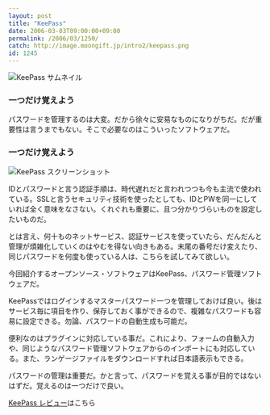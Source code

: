 ```yaml
---
layout: post
title: "KeePass"
date: 2006-03-03T09:00:00+09:00
permalink: /2006/03/1250/
catch: http://image.moongift.jp/intro2/keepass.png
id: 1245
---
```

 ![KeePass サムネイル](http://image.moongift.jp/intro2/keepass.t.png "KeePass サムネイル")
  

### 一つだけ覚えよう
  
パスワードを管理するのは大変。だから徐々に安易なものになりがちだ。だが重要性は言うまでもない。そこで必要なのはこういったソフトウェアだ。  
<!--more-->  

### 一つだけ覚えよう
  

![KeePass スクリーンショット](http://image.moongift.jp/intro2/keepass.png "KeePass スクリーンショット")

  

IDとパスワードと言う認証手順は、時代遅れだと言われつつも今も主流で使われている。SSLと言うセキュリティ技術を使ったとしても、IDとPWを同一にしていれば全く意味をなさない。くれぐれも重要に、且つ分かりづらいものを設定したいものだ。

  

とは言え、何十ものネットサービス、認証サービスを使っていたら、だんだんと管理が煩雑化していくのはやむを得ない向きもある。末尾の番号だけ変えたり、同じパスワードを何度も使っている人は、こちらを試してみて欲しい。

  

今回紹介するオープンソース・ソフトウェアはKeePass、パスワード管理ソフトウェアだ。

  

KeePassではログインするマスターパスワード一つを管理しておけば良い。後はサービス毎に項目を作り、保存しておく事ができるので、複雑なパスワードも容易に設定できる。勿論、パスワードの自動生成も可能だ。

  

便利なのはプラグインに対応している事だ。これにより、フォームの自動入力や、同じようなパスワード管理ソフトウェアからのインポートにも対応している。また、ランゲージファイルをダウンロードすれば日本語表示もできる。

  

パスワードの管理は重要だ。かと言って、パスワードを覚える事が目的ではないはずだ。覚えるのは一つだけで良い。

  

[KeePass レビュー](http://oss.moongift.jp/review/i-1253.html)はこちら

